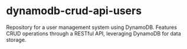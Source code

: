 # dynamodb-crud-api-users
Repository for a user management system using DynamoDB. Features CRUD operations through a RESTful API, leveraging DynamoDB for data storage.
